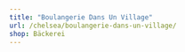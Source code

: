 ```yaml
---
title: "Boulangerie Dans Un Village"
url: /chelsea/boulangerie-dans-un-village/
shop: Bäckerei
---
```

